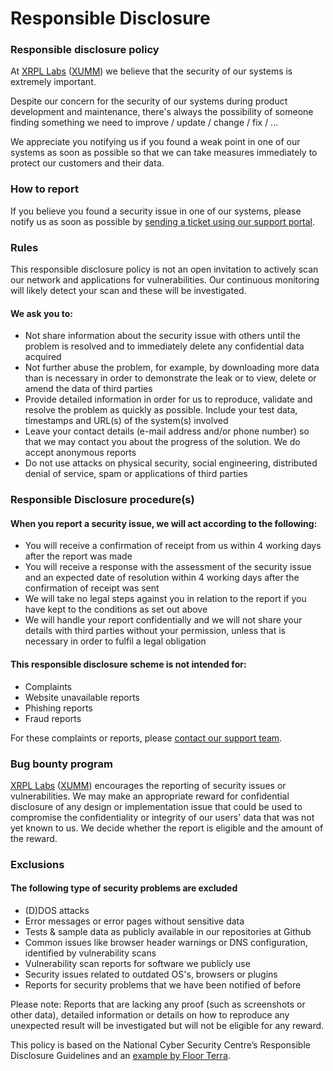 # Responsible Disclosure

### Responsible disclosure policy

At [XRPL Labs](https://xrpl-labs.com/) ([XUMM](https://xumm.app/)) we believe that the security of our systems is extremely important.

Despite our concern for the security of our systems during product development and maintenance, there's always the possibility of someone finding something we need to improve / update / change / fix / ...

We appreciate you notifying us if you found a weak point in one of our systems as soon as possible so that we can take measures immediately to protect our customers and their data.

### How to report

If you believe you found a security issue in one of our systems, please notify us as soon as possible by [sending a ticket using our support portal](https://support.xumm.app/hc/en-us/requests/new).

### Rules

This responsible disclosure policy is not an open invitation to actively scan our network and applications for vulnerabilities. Our continuous monitoring will likely detect your scan and these will be investigated.

#### We ask you to:

* Not share information about the security issue with others until the problem is resolved and to immediately delete any confidential data acquired
* Not further abuse the problem, for example, by downloading more data than is necessary in order to demonstrate the leak or to view, delete or amend the data of third parties
* Provide detailed information in order for us to reproduce, validate and resolve the problem as quickly as possible. Include your test data, timestamps and URL(s) of the system(s) involved
* Leave your contact details (e-mail address and/or phone number) so that we may contact you about the progress of the solution. We do accept anonymous reports
* Do not use attacks on physical security, social engineering, distributed denial of service, spam or applications of third parties

### Responsible Disclosure procedure(s)

#### When you report a security issue, we will act according to the following:

* You will receive a confirmation of receipt from us within 4 working days after the report was made
* You will receive a response with the assessment of the security issue and an expected date of resolution within 4 working days after the confirmation of receipt was sent
* We will take no legal steps against you in relation to the report if you have kept to the conditions as set out above
* We will handle your report confidentially and we will not share your details with third parties without your permission, unless that is necessary in order to fulfil a legal obligation

#### This responsible disclosure scheme is not intended for:

* Complaints
* Website unavailable reports
* Phishing reports
* Fraud reports

For these complaints or reports, please [contact our support team](https://support.xumm.app/hc/en-us/requests/new).

### Bug bounty program

[XRPL Labs](https://xrpl-labs.com/) ([XUMM](https://xumm.app/)) encourages the reporting of security issues or vulnerabilities. We may make an appropriate reward for confidential disclosure of any design or implementation issue that could be used to compromise the confidentiality or integrity of our users' data that was not yet known to us. We decide whether the report is eligible and the amount of the reward.

### Exclusions

#### The following type of security problems are excluded

* (D)DOS attacks
* Error messages or error pages without sensitive data
* Tests & sample data as publicly available in our repositories at Github
* Common issues like browser header warnings or DNS configuration, identified by vulnerability scans
* Vulnerability scan reports for software we publicly use
* Security issues related to outdated OS's, browsers or plugins
* Reports for security problems that we have been notified of before

Please note: Reports that are lacking any proof (such as screenshots or other data), detailed information or details on how to reproduce any unexpected result will be investigated but will not be eligible for any reward.

This policy is based on the National Cyber Security Centre’s Responsible Disclosure Guidelines and an [example by Floor Terra](https://responsibledisclosure.nl/).
